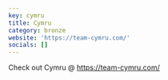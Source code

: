 ```yaml
---
key: cymru
title: Cymru
category: bronze
website: 'https://team-cymru.com/'
socials: []
---
```


Check out Cymru @ https://team-cymru.com/